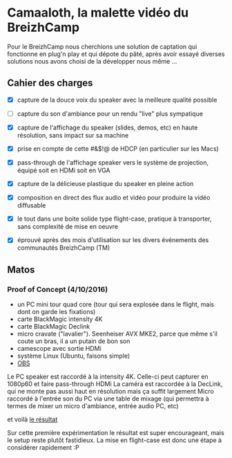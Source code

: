 # Camaaloth, la malette vidéo du BreizhCamp

Pour le BreizhCamp nous cherchions une solution de captation qui fonctionne en plug'n play et qui dépote du pâté, après avoir essayé diverses solutions nous avons choisi de la développer nous même ...

## Cahier des charges

- [X] capture de la douce voix du speaker avec la meilleure qualité possible
- [ ] capture du son d'ambiance pour un rendu "live" plus sympatique
- [X] capture de l'affichage du speaker (slides, demos, etc) en haute résolution, sans impact sur sa machine
- [X] prise en compte de cette #&$!@ de HDCP (en particulier sur les Macs)
- [X] pass-through de l'affichage speaker vers le système de projection, équipé soit en HDMi soit en VGA
- [X] capture de la délicieuse plastique du speaker en pleine action
- [X] composition en direct des flux audio et vidéo pour produire la vidéo diffusable
- [X] le tout dans une boite solide type flight-case, pratique à transporter, sans complexité de mise en oeuvre
- [X] éprouvé après des mois d'utilisation sur les divers événements des communautés BreizhCamp (TM)


## Matos

### Proof of Concept (4/10/2016)

- un PC mini tour quad core (tour qui sera explosée dans le flight, mais dont on garde les fixations)
- carte BlackMagic intensity 4K
- carte BlackMagic Declink
- micro cravate ("lavalier"). Seenheiser AVX MKE2, parce que même s'il coute un bras, il a un putain de bon son
- camescope avec sortie HDMi
- système Linux (Ubuntu, faisons simple)
- [OBS](https://obsproject.com/)

Le PC speaker est raccordé à la intensity 4K. Celle-ci peut capturer en 1080p60 et faire pass-through HDMi
La caméra est raccordée à la DecLink, qui ne monte pas aussi haut en résolution mais ça suffit largement
Micro raccordé à l'entrée son du PC via une table de mixage (qui permettra à termes de mixer un micro d'ambiance, entrée audio PC, etc)

et voilà [le résultat](https://youtu.be/TmFP9R4AD-c)

Sur cette première expérimentation le résultat est super encourageant, mais le setup reste plutôt fastidieux. La mise en flight-case est donc une étape à considérer rapidement :P
